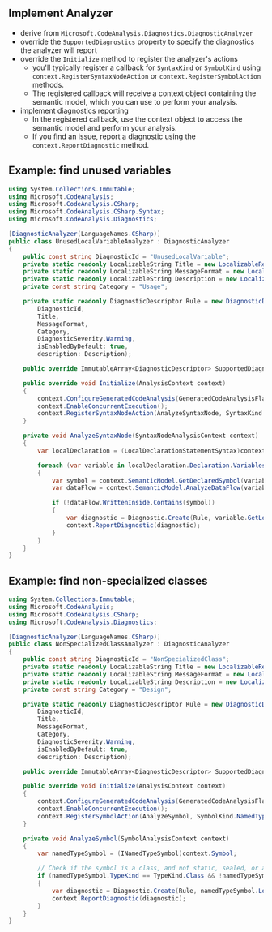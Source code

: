 ## Implement Analyzer

- derive from `Microsoft.CodeAnalysis.Diagnostics.DiagnosticAnalyzer`
- override the `SupportedDiagnostics` property to specify the diagnostics the analyzer will report
- override the `Initialize` method to register the analyzer's actions
    - you'll typically register a callback for `SyntaxKind` or `SymbolKind` using `context.RegisterSyntaxNodeAction` or `context.RegisterSymbolAction` methods. 
    - The registered callback will receive a context object containing the semantic model, which you can use to perform your analysis.
- implement diagnostics reporting
	 - In the registered callback, use the context object to access the semantic model and perform your analysis.
	 - If you find an issue, report a diagnostic using the `context.ReportDiagnostic` method.

## Example: find unused variables

```csharp
using System.Collections.Immutable;
using Microsoft.CodeAnalysis;
using Microsoft.CodeAnalysis.CSharp;
using Microsoft.CodeAnalysis.CSharp.Syntax;
using Microsoft.CodeAnalysis.Diagnostics;

[DiagnosticAnalyzer(LanguageNames.CSharp)]
public class UnusedLocalVariableAnalyzer : DiagnosticAnalyzer
{
    public const string DiagnosticId = "UnusedLocalVariable";
    private static readonly LocalizableString Title = new LocalizableResourceString(nameof(Resources.UnusedLocalVariableTitle), Resources.ResourceManager, typeof(Resources));
    private static readonly LocalizableString MessageFormat = new LocalizableResourceString(nameof(Resources.UnusedLocalVariableMessage), Resources.ResourceManager, typeof(Resources));
    private static readonly LocalizableString Description = new LocalizableResourceString(nameof(Resources.UnusedLocalVariableDescription), Resources.ResourceManager, typeof(Resources));
    private const string Category = "Usage";

    private static readonly DiagnosticDescriptor Rule = new DiagnosticDescriptor(
        DiagnosticId,
        Title,
        MessageFormat,
        Category,
        DiagnosticSeverity.Warning,
        isEnabledByDefault: true,
        description: Description);

    public override ImmutableArray<DiagnosticDescriptor> SupportedDiagnostics => ImmutableArray.Create(Rule);

    public override void Initialize(AnalysisContext context)
    {
        context.ConfigureGeneratedCodeAnalysis(GeneratedCodeAnalysisFlags.None);
        context.EnableConcurrentExecution();
        context.RegisterSyntaxNodeAction(AnalyzeSyntaxNode, SyntaxKind.LocalDeclarationStatement);
    }

    private void AnalyzeSyntaxNode(SyntaxNodeAnalysisContext context)
    {
        var localDeclaration = (LocalDeclarationStatementSyntax)context.Node;

        foreach (var variable in localDeclaration.Declaration.Variables)
        {
            var symbol = context.SemanticModel.GetDeclaredSymbol(variable, context.CancellationToken);
            var dataFlow = context.SemanticModel.AnalyzeDataFlow(variable.Initializer.Value);

            if (!dataFlow.WrittenInside.Contains(symbol))
            {
                var diagnostic = Diagnostic.Create(Rule, variable.GetLocation(), variable.Identifier.Text);
                context.ReportDiagnostic(diagnostic);
            }
        }
    }
}
```

## Example: find non-specialized classes

```csharp
using System.Collections.Immutable;
using Microsoft.CodeAnalysis;
using Microsoft.CodeAnalysis.CSharp;
using Microsoft.CodeAnalysis.Diagnostics;

[DiagnosticAnalyzer(LanguageNames.CSharp)]
public class NonSpecializedClassAnalyzer : DiagnosticAnalyzer
{
    public const string DiagnosticId = "NonSpecializedClass";
    private static readonly LocalizableString Title = new LocalizableResourceString(nameof(Resources.NonSpecializedClassTitle), Resources.ResourceManager, typeof(Resources));
    private static readonly LocalizableString MessageFormat = new LocalizableResourceString(nameof(Resources.NonSpecializedClassMessage), Resources.ResourceManager, typeof(Resources));
    private static readonly LocalizableString Description = new LocalizableResourceString(nameof(Resources.NonSpecializedClassDescription), Resources.ResourceManager, typeof(Resources));
    private const string Category = "Design";

    private static readonly DiagnosticDescriptor Rule = new DiagnosticDescriptor(
        DiagnosticId,
        Title,
        MessageFormat,
        Category,
        DiagnosticSeverity.Warning,
        isEnabledByDefault: true,
        description: Description);

    public override ImmutableArray<DiagnosticDescriptor> SupportedDiagnostics => ImmutableArray.Create(Rule);

    public override void Initialize(AnalysisContext context)
    {
        context.ConfigureGeneratedCodeAnalysis(GeneratedCodeAnalysisFlags.None);
        context.EnableConcurrentExecution();
        context.RegisterSymbolAction(AnalyzeSymbol, SymbolKind.NamedType);
    }

    private void AnalyzeSymbol(SymbolAnalysisContext context)
    {
        var namedTypeSymbol = (INamedTypeSymbol)context.Symbol;

        // Check if the symbol is a class, and not static, sealed, or abstract
        if (namedTypeSymbol.TypeKind == TypeKind.Class && !namedTypeSymbol.IsStatic && !namedTypeSymbol.IsSealed && !namedTypeSymbol.IsAbstract)
        {
            var diagnostic = Diagnostic.Create(Rule, namedTypeSymbol.Locations[0], namedTypeSymbol.Name);
            context.ReportDiagnostic(diagnostic);
        }
    }
}
```
